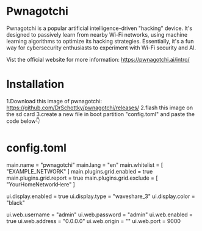 # Pwnagotchi
Pwnagotchi is a popular artificial intelligence-driven "hacking" device.  It's designed to passively learn from nearby Wi-Fi networks, using machine learning algorithms to optimize its hacking strategies. Essentially, it's a fun way for cybersecurity enthusiasts to experiment with Wi-Fi security and AI.

Vist the official website for more information: https://pwnagotchi.ai/intro/

# Installation
1.Download this image of pwnagotchi: https://github.com/DrSchottky/pwnagotchi/releases/
2.flash this image on the sd card
3.create a new file in boot partition "config.toml" and paste the code below👇
# config.toml
main.name = "pwnagotchi"
main.lang = "en"
main.whitelist = [
  "EXAMPLE_NETWORK"
]
main.plugins.grid.enabled = true
main.plugins.grid.report = true
main.plugins.grid.exclude = [
  "YourHomeNetworkHere"
]

ui.display.enabled = true
ui.display.type = "waveshare_3"
ui.display.color = "black"

ui.web.username = "admin"
ui.web.password = "admin"
ui.web.enabled = true
ui.web.address = "0.0.0.0"
ui.web.origin = ""
ui.web.port = 9000
